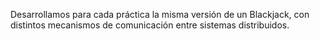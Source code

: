 <head>
<title>
  Programación de Sistemas Distribuidos
</title>
</head>
<body>
  <p>Desarrollamos para cada práctica la misma versión de un Blackjack, con distintos mecanismos de comunicación entre sistemas distribuidos.</p>
</body>
